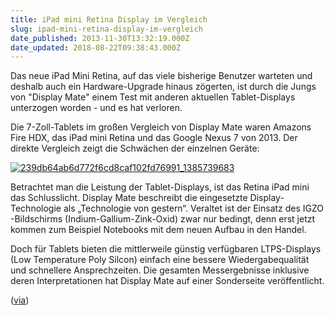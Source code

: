 ```yaml
---
title: iPad mini Retina Display im Vergleich
slug: ipad-mini-retina-display-im-vergleich
date_published: 2013-11-30T13:32:19.000Z
date_updated: 2018-08-22T09:38:43.000Z
---
```


Das neue iPad Mini Retina, auf das viele bisherige Benutzer warteten und deshalb auch ein Hardware-Upgrade hinaus zögerten, ist durch die Jungs von "Display Mate" einem Test mit anderen aktuellen Tablet-Displays unterzogen worden - und es hat verloren. 

Die 7-Zoll-Tablets im großen Vergleich von Display Mate waren Amazons Fire HDX, das iPad mini Retina und das Google Nexus 7 von 2013. Der direkte Vergleich zeigt die Schwächen der einzelnen Geräte:

[![239db64ab6d772f6cd8caf102fd76991_1385739683](//picdump.thafaker.de/2013/11/239db64ab6d772f6cd8caf102fd76991_1385739683-580x336.png)](http://picdump.thafaker.de/2013/11/239db64ab6d772f6cd8caf102fd76991_1385739683.png)

Betrachtet man die Leistung der Tablet-Displays, ist das Retina iPad mini das Schlusslicht. Display Mate beschreibt die eingesetzte Display-Technologie als „Technologie von gestern“. Veraltet ist der Einsatz des IGZO -Bildschirms (Indium-Gallium-Zink-Oxid) zwar nur bedingt, denn erst jetzt kommen zum Beispiel Notebooks mit dem neuen Aufbau in den Handel.

Doch für Tablets bieten die mittlerweile günstig verfügbaren LTPS-Displays (Low Temperature Poly Silcon) einfach eine bessere Wiedergabequalität und schnellere Ansprechzeiten. Die gesamten Messergebnisse inklusive deren Interpretationen hat Display Mate auf einer Sonderseite veröffentlicht.

([via](http://www.maclife.de/iphone-ipod/ipad/tablet-displays-im-vergleich-retina-ipad-mini-das-schlusslicht-technologie-von-gest))

